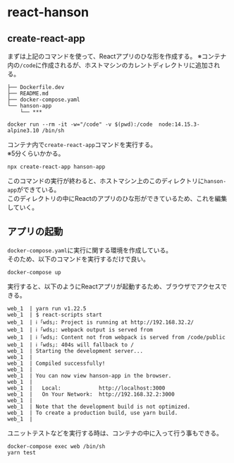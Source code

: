 # react-hanson

## create-react-app

まずは上記のコマンドを使って、Reactアプリのひな形を作成する。
※コンテナ内の`/code`に作成されるが、ホストマシンのカレントディレクトリに追加される。

```
├── Dockerfile.dev
├── README.md
├── docker-compose.yaml
└── hanson-app
    └── ***
```

```
docker run --rm -it -w="/code" -v $(pwd):/code  node:14.15.3-alpine3.10 /bin/sh
```

コンテナ内で`create-react-app`コマンドを実行する。  
※5分くらいかかる。  

```
npx create-react-app hanson-app
```

このコマンドの実行が終わると、ホストマシン上のこのディレクトリに`hanson-app`ができている。  
このディレクトリの中にReactのアプリのひな形ができているため、これを編集していく。  

## アプリの起動
`docker-compose.yaml`に実行に関する環境を作成している。  
そのため、以下のコマンドを実行するだけで良い。  

```
docker-compose up
```

実行すると、以下のようにReactアプリが起動するため、ブラウザでアクセスできる。  

```
web_1  | yarn run v1.22.5
web_1  | $ react-scripts start
web_1  | ℹ ｢wds｣: Project is running at http://192.168.32.2/
web_1  | ℹ ｢wds｣: webpack output is served from
web_1  | ℹ ｢wds｣: Content not from webpack is served from /code/public
web_1  | ℹ ｢wds｣: 404s will fallback to /
web_1  | Starting the development server...
web_1  |
web_1  | Compiled successfully!
web_1  |
web_1  | You can now view hanson-app in the browser.
web_1  |
web_1  |   Local:            http://localhost:3000
web_1  |   On Your Network:  http://192.168.32.2:3000
web_1  |
web_1  | Note that the development build is not optimized.
web_1  | To create a production build, use yarn build.
web_1  |
```

ユニットテストなどを実行する時は、コンテナの中に入って行う事もできる。  

```
docker-compose exec web /bin/sh
yarn test
```
